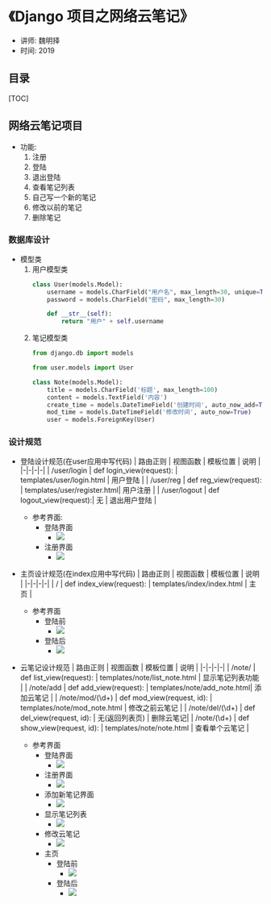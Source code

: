 

# 《Django 项目之网络云笔记》
 - 讲师: 魏明择
 - 时间: 2019

## 目录
[TOC]

## 网络云笔记项目
- 功能:
    1. 注册
    1. 登陆
    1. 退出登陆
    1. 查看笔记列表
    1. 自己写一个新的笔记
    1. 修改以前的笔记
    1. 删除笔记
### 数据库设计
- 模型类
    1. 用户模型类
        ```python
        class User(models.Model):
            username = models.CharField("用户名", max_length=30, unique=True)
            password = models.CharField("密码", max_length=30)

            def __str__(self):
                return "用户" + self.username
        ```
    2. 笔记模型类
        ```python
        from django.db import models

        from user.models import User

        class Note(models.Model):
            title = models.CharField('标题', max_length=100)
            content = models.TextField('内容')
            create_time = models.DateTimeField('创建时间', auto_now_add=True)
            mod_time = models.DateTimeField('修改时间', auto_now=True)
            user = models.ForeignKey(User)

        ```


### 设计规范
- 登陆设计规范(在user应用中写代码)
    | 路由正则 | 视图函数 | 模板位置 | 说明 |
    |-|-|-|-|
    | /user/login | def login_view(request): | templates/user/login.html | 用户登陆 |
    | /user/reg | def reg_view(request): | templates/user/register.html| 用户注册 |
    | /user/logout  | def logout_view(request):| 无 | 退出用户登陆 |

    - 参考界面:
        - 登陆界面
            - ![](/home/tarena/1905/month03/code/code3/day06/day06_note/day06_note/cloud_note_images/login.png)
        - 注册界面
            - ![](/home/tarena/1905/month03/code/code3/day06/day06_note/day06_note/cloud_note_images/reg.png)

- 主页设计规范(在index应用中写代码)
    | 路由正则 | 视图函数 | 模板位置 | 说明 |
    |-|-|-|-|
    | / | def index_view(request): | templates/index/index.html | 主页 |

    - 参考界面
        - 登陆前
            - ![](/home/tarena/1905/month03/code/code3/day06/day06_note/day06_note/cloud_note_images/index1.png)
        - 登陆后
            - ![](/home/tarena/1905/month03/code/code3/day06/day06_note/day06_note/cloud_note_images/index3.png)
    
- 云笔记设计规范
    | 路由正则 | 视图函数 | 模板位置 | 说明 |
    |-|-|-|-|
    | /note/ | def list_view(request): | templates/note/list_note.html | 显示笔记列表功能 |
    | /note/add | def add_view(request): | templates/note/add_note.html| 添加云笔记 |
    | /note/mod/(\d+)  | def mod_view(request, id): | templates/note/mod_note.html | 修改之前云笔记 |
    | /note/del/(\d+) | def del_view(request, id): | 无(返回列表页) | 删除云笔记|
    | /note/(\d+) | def show_view(request, id): | templates/note/note.html | 查看单个云笔记 |
    - 参考界面
        - 登陆界面
            - ![](/home/tarena/1905/month03/code/code3/day06/day06_note/day06_note/cloud_note_images/login.png)
        - 注册界面
            - ![](/home/tarena/1905/month03/code/code3/day06/day06_note/day06_note/cloud_note_images/reg.png)
        - 添加新笔记界面
            - ![](/home/tarena/1905/month03/code/code3/day06/day06_note/day06_note/cloud_note_images/new_note.png)
        - 显示笔记列表
            - ![](/home/tarena/1905/month03/code/code3/day06/day06_note/day06_note/cloud_note_images/list_note.png)
        - 修改云笔记
            - ![](/home/tarena/1905/month03/code/code3/day06/day06_note/day06_note/cloud_note_images/mod_note.png)
        - 主页
            - 登陆前
                - ![](/home/tarena/1905/month03/code/code3/day06/day06_note/day06_note/cloud_note_images/index1.png)
            - 登陆后
                - ![](/home/tarena/1905/month03/code/code3/day06/day06_note/day06_note/cloud_note_images/index2.png)

